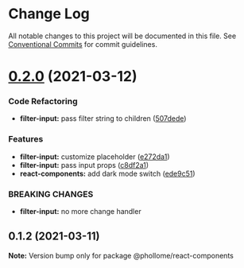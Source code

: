 # Change Log

All notable changes to this project will be documented in this file.
See [Conventional Commits](https://conventionalcommits.org) for commit guidelines.

# [0.2.0](https://github.com/phollome/workspace/compare/@phollome/react-components@0.1.2...@phollome/react-components@0.2.0) (2021-03-12)


### Code Refactoring

* **filter-input:** pass filter string to children ([507dede](https://github.com/phollome/workspace/commit/507dedef5b80cd3b2aa6bc8d4070bcf811c1469e))


### Features

* **filter-input:** customize placeholder ([e272da1](https://github.com/phollome/workspace/commit/e272da1c411e815b46e08fdf9605aba287581ea2))
* **filter-input:** pass input props ([c8df2a1](https://github.com/phollome/workspace/commit/c8df2a111c18596073f1c6f13a1fe745c3d284e7))
* **react-components:** add dark mode switch ([ede9c51](https://github.com/phollome/workspace/commit/ede9c514a799a041065ddf5c3d004d82227d921a))


### BREAKING CHANGES

* **filter-input:** no more change handler





## 0.1.2 (2021-03-11)

**Note:** Version bump only for package @phollome/react-components
